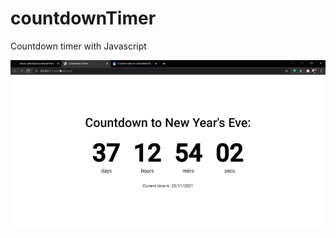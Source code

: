 # countdownTimer
Countdown timer with Javascript

<p>
  <img width="700" src="video/countdownTimerGif.gif"/>
</p> 



